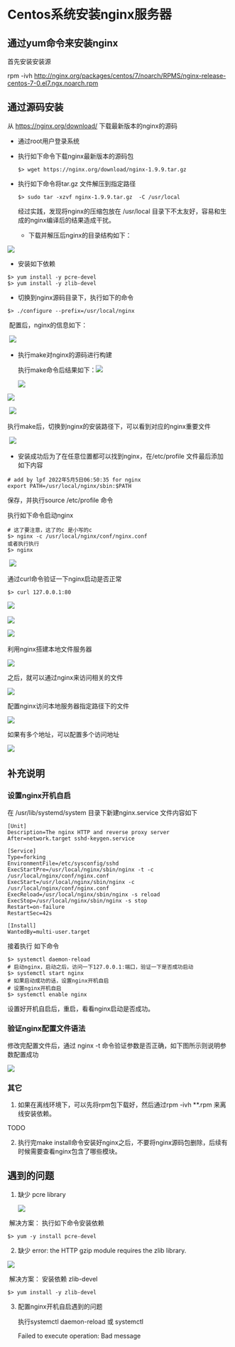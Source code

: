 # Centos系统安装nginx服务器



## 通过yum命令来安装nginx

首先安装安装源

rpm -ivh http://nginx.org/packages/centos/7/noarch/RPMS/nginx-release-centos-7-0.el7.ngx.noarch.rpm



## 通过源码安装

从 https://nginx.org/download/ 下载最新版本的nginx的源码

* 通过root用户登录系统

* 执行如下命令下载nginx最新版本的源码包

  ```shell
  $> wget https://nginx.org/download/nginx-1.9.9.tar.gz
  ```

* 执行如下命令将tar.gz 文件解压到指定路径 

  ```shell
  $> sudo tar -xzvf nginx-1.9.9.tar.gz  -C /usr/local
  ```

  经过实践，发现将nginx的压缩包放在 /usr/local 目录下不太友好，容易和生成的nginx编译后的结果造成干扰。

  *  下载并解压后nginx的目录结构如下：

<img src="./pic/001_nginx源码的目录结构_v20220505.png">

* 安装如下依赖

```shell
$> yum install -y pcre-devel
$> yum install -y zlib-devel
```

* 切换到nginx源码目录下，执行如下的命令

```shell
$> ./configure --prefix=/usr/local/nginx
```

​		配置后，nginx的信息如下：

​		<img src="./pic/004_nginx配置后信息如下_v20220505.png">



* 执行make对nginx的源码进行构建

  执行make命令后结果如下：<img src="./pic/005_执行make命令后结果_v20220505.png">

  <img src="./pic/006_make命令执行后源码中目录结构_v20220505.png">



<img src="./pic/007_nginx包含的模块_v20220505.png">

​		<img src="./pic/008_执行makeinstall命令.png">

执行make后，切换到nginx的安装路径下，可以看到对应的nginx重要文件

​		<img src="./pic/009_切换到nginx的安装路径下.png">

* 安装成功后为了在任意位置都可以找到nginx，在/etc/profile 文件最后添加 如下内容

```shell
# add by lpf 2022年5月5日06:50:35 for nginx 
export PATH=/usr/local/nginx/sbin:$PATH
```

保存，并执行source /etc/profile 命令

执行如下命令启动nginx

```shell
# 这了要注意，这了的c 是小写的c
$> nginx -c /usr/local/nginx/conf/nginx.conf
或者执行执行 
$> nginx
```

​			<img src="./pic/010_查看nginx的启动情况_v20220505.png">

通过curl命令验证一下nginx启动是否正常

```shell
$> curl 127.0.0.1:80
```

​		<img src="./pic/011_通过curl命令验证nginx启动情况_v20220505.png">



<img src="./pic/012_通过浏览器验证nginx启动情况_v20220505.png">

​		<img src="./pic/013_nginx执行reload之后进程变化情况_v20220505.png">



利用nginx搭建本地文件服务器

<img src="./pic/014_利用nginx显示本地文件系统中的数据_v20220505.png">



之后，就可以通过nginx来访问相关的文件

<img src="./pic/016_访问nginx本地服务器下文件的内容_v20220505.png">

配置nginx访问本地服务器指定路径下的文件

<img src="./pic/017_配置静态服务器访问nginx任意位置的文件_v20220505.png">

如果有多个地址，可以配置多个访问地址

​	<img src="./pic/018_添加两个location来设置静态文件服务器的访问地址_v20220505.平.png">





## 补充说明

### 设置nginx开机自启

在 /usr/lib/systemd/system 目录下新建nginx.service 文件内容如下

```nginx.service
[Unit]
Description=The nginx HTTP and reverse proxy server
After=network.target sshd-keygen.service

[Service]
Type=forking
EnvironmentFile=/etc/sysconfig/sshd
ExecStartPre=/usr/local/nginx/sbin/nginx -t -c /usr/local/nginx/conf/nginx.conf
ExecStart=/usr/local/nginx/sbin/nginx -c /usr/local/nginx/conf/nginx.conf
ExecReload=/usr/local/nginx/sbin/nginx -s reload
ExecStop=/usr/local/nginx/sbin/nginx -s stop
Restart=on-failure
RestartSec=42s

[Install]
WantedBy=multi-user.target
```

接着执行 如下命令

```shell
$> systemctl daemon-reload
# 启动nginx，启动之后，访问一下127.0.0.1:端口，验证一下是否成功启动
$> systemctl start nginx 
# 如果启动成功的话，设置nginx开机自启
# 设置nginx开机自启
$> systemctl enable nginx
```

设置好开机自启后，重启，看看nginx启动是否成功。 



### 验证nginx配置文件语法

修改完配置文件后，通过 nginx -t 命令验证参数是否正确，如下图所示则说明参数配置成功

<img src="./pic/019_验证nginx配置文件语法是否正确_v20220505.png">

### 其它

1. 如果在离线环境下，可以先将rpm包下载好，然后通过rpm -ivh **.rpm 来离线安装依赖。 

TODO 

2. 执行完make install命令安装好nginx之后，不要将nginx源码包删除，后续有时候需要查看nginx包含了哪些模块。 

## 遇到的问题


1. 缺少 pcre library 

   <img src="./pic/002_nginx源码安装遇到的问题_v20220505.png">

​     解决方案： 执行如下命令安装依赖

```shell
$> yum -y install pcre-devel
```

2.  缺少  error: the HTTP gzip module requires the zlib library.

   <img src="./pic/002_nginx源码安装遇到的问题2_v20220505.png">

​		解决方案： 安装依赖 zlib-devel

```shell
$> yum install -y zlib-devel
```

3. 配置nginx开机自启遇到的问题

   执行systemctl daemon-reload 或 systemctl 

   Failed to execute operation: Bad message 

   
